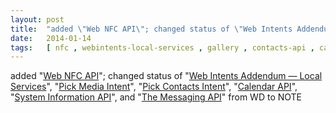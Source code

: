 ```yaml
---
layout: post
title:  "added \"Web NFC API\"; changed status of \"Web Intents Addendum — Local Services\", \"Pick Media Intent\", \"Pick Contacts Intent\", \"Calendar API\", \"System Information API\", and \"The Messaging API\" from WD to NOTE"
date:   2014-01-14
tags:   [ nfc , webintents-local-services , gallery , contacts-api , calendar-api , system-info-api , messaging-api ]
---
```


added "[Web NFC API](/spec/nfc)"; changed status of "[Web Intents Addendum — Local Services](/spec/webintents-local-services)", "[Pick Media Intent](/spec/gallery)", "[Pick Contacts Intent](/spec/contacts-api)", "[Calendar API](/spec/calendar-api)", "[System Information API](/spec/system-info-api)", and "[The Messaging API](/spec/messaging-api)" from WD to NOTE

